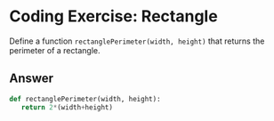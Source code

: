 # Coding Exercise: Rectangle

Define a function `rectanglePerimeter(width, height)` that returns the perimeter of a rectangle.
## Answer
```python
def rectanglePerimeter(width, height):
   return 2*(width+height)
